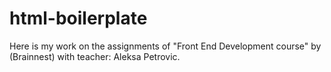 # html-boilerplate
Here is my work on the assignments of "Front End Development course" by (Brainnest) with teacher: Aleksa Petrovic. 
